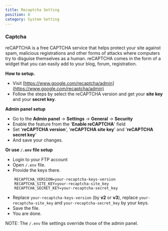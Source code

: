 ```yaml
---
title: Recaptcha Setting
position: 6
category: System Setting
---
```


### Captcha

reCAPTCHA is a free CAPTCHA service that helps protect your site against spam, malicious registrations and other forms of attacks where computers try to disguise themselves as a human. reCAPTCHA comes in the form of a widget that you can easily add to your blog, forum, registration.

**How to setup.**

*   Visit [https://www.google.com/recaptcha/admin](https://www.google.com/recaptcha/admin)
*   Follow the steps by select the reCAPTCHA version and get your **site key** and your **secret key**.

**Admin panel setup**

*   Go to the **Admin panel** -> **Settings** -> **General** -> **Security**
*   Enable the feature from the '**Enable reCAPTCHA**' field
*   Set '**reCAPTCHA version**', '**reCAPTCHA site key**' and '**reCAPTCHA secret key**'
*   And save your changes.

**Or use `/.env` file setup**

*   Login to your FTP account
*   Open `/.env` file.
*   Provide the keys there.
```
    RECAPTCHA_VERSION=your-recaptcha-keys-version
    RECAPTCHA_SITE_KEY=your-recaptcha-site_key
    RECAPTCHA_SECRET_KEY=your-recaptcha-secret_key
```

*   Replace `your-recaptcha-keys-version` (by **v2** or **v3**), replace `your-recaptcha-site_key` and `your-recaptcha-secret_key` by your keys.
*   Save the file.
*   You are done.

NOTE: The `/.env` file settings override those of the admin panel.
